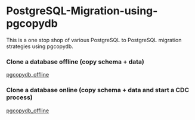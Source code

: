 # PostgreSQL-Migration-using-pgcopydb
This is a one stop shop of various PostgreSQL to PostgreSQL migration strategies using pgcopydb.

### Clone a database offline (copy schema + data)
[pgcopydb_offline](https://github.com/berenguel/PostgreSQL-Migration-using-pgcopydb/blob/main/pgcopydb_offline.md)

### Clone a database online (copy schema + data and start a CDC process)
[pgcopydb_offline](https://github.com/berenguel/PostgreSQL-Migration-using-pgcopydb/blob/main/pgcopydb_online.md)
